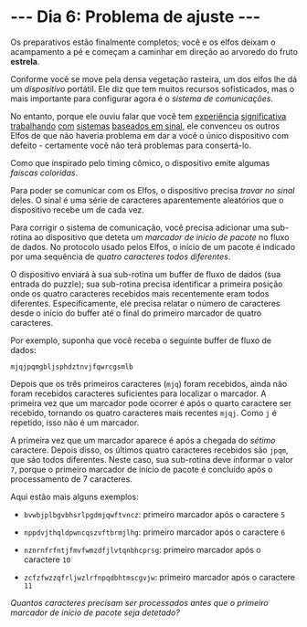# --- Dia 6: Problema de ajuste ---

Os preparativos estão finalmente completos; você e os elfos deixam o acampamento a pé e começam a caminhar em direção ao arvoredo do fruto **estrela**.

Conforme você se move pela densa vegetação rasteira, um dos elfos lhe dá um *dispositivo* portátil. Ele diz que tem muitos recursos sofisticados, mas o mais importante para configurar agora é o *sistema de comunicações*.

No entanto, porque ele ouviu falar que você tem [experiência](https://adventofcode.com/2016/day/25) [significativa](https://adventofcode.com/2016/day/6) [trabalhando](https://adventofcode.com/2019/day/7) [com](https://adventofcode.com/2019/day/9) [sistemas](https://adventofcode.com/2021/dia/25) [baseados em sinal](https://adventofcode.com/2019/day/16), ele convenceu os outros Elfos de que não haveria problema em dar a você o único dispositivo com defeito - certamente você não terá problemas para consertá-lo.

Como que inspirado pelo timing cômico, o dispositivo emite algumas *faíscas coloridas*.

Para poder se comunicar com os Elfos, o dispositivo precisa *travar no sinal* deles. O sinal é uma série de caracteres aparentemente aleatórios que o dispositivo recebe um de cada vez.

Para corrigir o sistema de comunicação, você precisa adicionar uma sub-rotina ao dispositivo que deteta um *marcador de início de pacote* no fluxo de dados. No protocolo usado pelos Elfos, o início de um pacote é indicado por uma sequência de *quatro caracteres todos diferentes*.

O dispositivo enviará à sua sub-rotina um buffer de fluxo de dados (sua entrada do puzzle); sua sub-rotina precisa identificar a primeira posição onde os quatro caracteres recebidos mais recentemente eram todos diferentes. Especificamente, ele precisa relatar o número de caracteres desde o início do buffer até o final do primeiro marcador de quatro caracteres.

Por exemplo, suponha que você receba o seguinte buffer de fluxo de dados:

`mjqjpqmgbljsphdztnvjfqwrcgsmlb`

Depois que os três primeiros caracteres (`mjq`) foram recebidos, ainda não foram recebidos caracteres suficientes para localizar o marcador. A primeira vez que um marcador pode ocorrer é após o quarto caractere ser recebido, tornando os quatro caracteres mais recentes `mjqj`. Como `j` é repetido, isso não é um marcador.

A primeira vez que um marcador aparece é após a chegada do *sétimo* caractere. Depois disso, os últimos quatro caracteres recebidos são `jpqm`, que são todos diferentes. Neste caso, sua sub-rotina deve informar o valor `7`, porque o primeiro marcador de início de pacote é concluído após o processamento de 7 caracteres.

Aqui estão mais alguns exemplos:


 - `bvwbjplbgvbhsrlpgdmjqwftvncz`: primeiro marcador após o caractere `5`

 - `nppdvjthqldpwncqszvftbrmjlhg`: primeiro marcador após o caractere `6`

 - `nznrnfrfntjfmvfwmzdfjlvtqnbhcprsg`: primeiro marcador após o caractere `10`

 - `zcfzfwzzqfrljwzlrfnpqdbhtmscgvjw`: primeiro marcador após o caractere `11`


*Quantos caracteres precisam ser processados antes que o primeiro marcador de início de pacote seja detetado?*

